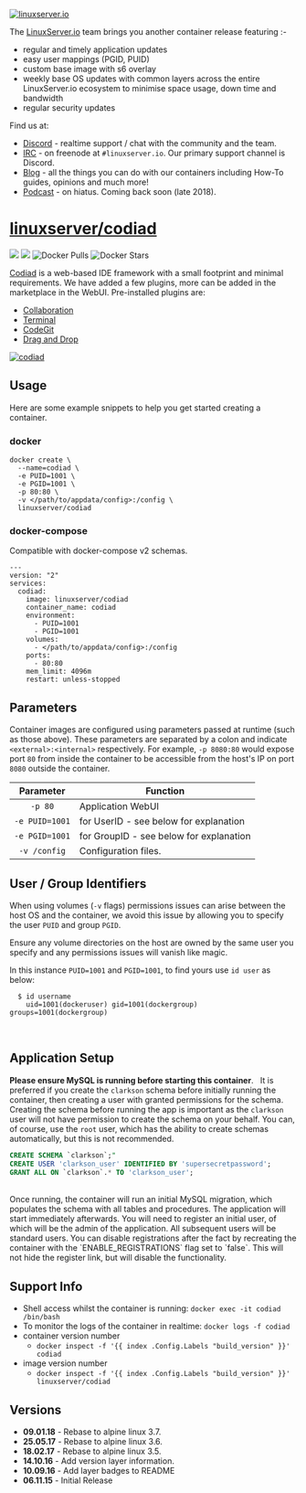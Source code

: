 <a href="https://linuxserver.io" rel="linuxserver.io">![linuxserver.io](https://raw.githubusercontent.com/linuxserver/docker-templates/master/linuxserver.io/img/linuxserver_medium.png)</a>

The [LinuxServer.io](https://linuxserver.io) team brings you another container release featuring :-

 * regular and timely application updates
 * easy user mappings (PGID, PUID)
 * custom base image with s6 overlay
 * weekly base OS updates with common layers across the entire LinuxServer.io ecosystem to minimise space usage, down time and bandwidth
 * regular security updates

Find us at:
* [Discord](https://discord.gg/YWrKVTn) - realtime support / chat with the community and the team.
* [IRC](https://irc.linuxserver.io) - on freenode at `#linuxserver.io`. Our primary support channel is Discord.
* [Blog](https://blog.linuxserver.io) - all the things you can do with our containers including How-To guides, opinions and much more!
* [Podcast](https://podcast.linuxserver.io) - on hiatus. Coming back soon (late 2018).

# [linuxserver/codiad](https://github.com/linuxserver/docker-codiad)
[![](https://images.microbadger.com/badges/version/linuxserver/codiad.svg)](https://microbadger.com/images/linuxservercodiad "Get your own version badge on microbadger.com")
[![](https://images.microbadger.com/badges/image/linuxserver/codiad.svg)](https://microbadger.com/images/linuxserver/codiad "Get your own version badge on microbadger.com")
![Docker Pulls](https://img.shields.io/docker/pulls/linuxserver/codiad.svg)
![Docker Stars](https://img.shields.io/docker/stars/linuxserver/codiad.svg)

[Codiad](http://codiad.com/) is a web-based IDE framework with a small footprint and minimal requirements. We have added a few plugins, more can be added in the marketplace in the WebUI. Pre-installed plugins are:
* [Collaboration](https://github.com/Codiad/Codiad-Collaborative)
* [Terminal](https://github.com/Fluidbyte/Codiad-Terminal)
* [CodeGit](https://github.com/Andr3as/Codiad-CodeGit)
* [Drag and Drop](https://github.com/Andr3as/Codiad-DragDrop)

<a href="http://codiad.com/" rel="codiad">![codiad](https://raw.githubusercontent.com/linuxserver/docker-templates/master/linuxserver.io/img/codiad.png)</a>

## Usage

Here are some example snippets to help you get started creating a container.

### docker

```
docker create \
  --name=codiad \
  -e PUID=1001 \
  -e PGID=1001 \
  -p 80:80 \
  -v </path/to/appdata/config>:/config \
  linuxserver/codiad
```


### docker-compose

Compatible with docker-compose v2 schemas.

```
---
version: "2"
services:
  codiad:
    image: linuxserver/codiad
    container_name: codiad
    environment:
      - PUID=1001
      - PGID=1001
    volumes:
      - </path/to/appdata/config>:/config
    ports:
      - 80:80
    mem_limit: 4096m
    restart: unless-stopped
```

## Parameters

Container images are configured using parameters passed at runtime (such as those above). These parameters are separated by a colon and indicate `<external>:<internal>` respectively. For example, `-p 8080:80` would expose port `80` from inside the container to be accessible from the host's IP on port `8080` outside the container.

| Parameter | Function |
| :----: | --- |
| `-p 80` | Application WebUI |
| `-e PUID=1001` | for UserID - see below for explanation |
| `-e PGID=1001` | for GroupID - see below for explanation |
| `-v /config` | Configuration files. |

## User / Group Identifiers

When using volumes (`-v` flags) permissions issues can arise between the host OS and the container, we avoid this issue by allowing you to specify the user `PUID` and group `PGID`.

Ensure any volume directories on the host are owned by the same user you specify and any permissions issues will vanish like magic.

In this instance `PUID=1001` and `PGID=1001`, to find yours use `id user` as below:

```
  $ id username
    uid=1001(dockeruser) gid=1001(dockergroup) groups=1001(dockergroup)
```

&nbsp;

## Application Setup

**Please ensure MySQL is running before starting this container**.
&nbsp;
It is preferred if you create the `clarkson` schema before initially running the container, then creating a user with granted permissions for the schema. Creating the schema before running the app is important as the `clarkson` user will not have permission to create the schema on your behalf. You can, of course, use the `root` user, which has the ability to create schemas automatically, but this is not recommended.
<br/>
```sql
CREATE SCHEMA `clarkson`;"
CREATE USER 'clarkson_user' IDENTIFIED BY 'supersecretpassword';
GRANT ALL ON `clarkson`.* TO 'clarkson_user';
```
<br/>
Once running, the container will run an initial MySQL migration, which populates the schema with all tables and procedures. The application will start immediately afterwards. You will need to register an initial user, of which will be the admin of the application. All subsequent users will be standard users. You can disable registrations after the fact by recreating the container with the `ENABLE_REGISTRATIONS` flag set to `false`. This will not hide the register link, but will disable the functionality.


## Support Info

* Shell access whilst the container is running: `docker exec -it codiad /bin/bash`
* To monitor the logs of the container in realtime: `docker logs -f codiad`
* container version number 
  * `docker inspect -f '{{ index .Config.Labels "build_version" }}' codiad`
* image version number
  * `docker inspect -f '{{ index .Config.Labels "build_version" }}' linuxserver/codiad`

## Versions

* **09.01.18** - Rebase to alpine linux 3.7.
* **25.05.17** - Rebase to alpine linux 3.6.
* **18.02.17** - Rebase to alpine linux 3.5.
* **14.10.16** - Add version layer information.
* **10.09.16** - Add layer badges to README
* **06.11.15** - Initial Release
